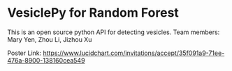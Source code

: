 # VesiclePy for Random Forest
This is an open source python API for detecting vesicles.
Team members: Mary Yen, Zhou Li, Jizhou Xu


Poster Link: https://www.lucidchart.com/invitations/accept/35f091a9-71ee-476a-8900-138160cea549
